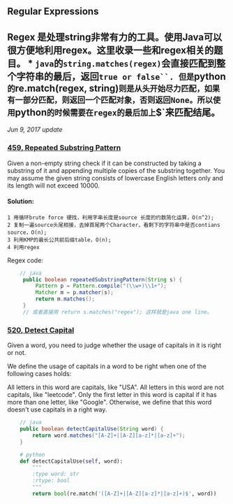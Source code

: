 ## Regular Expressions
Regex 是处理string非常有力的工具。使用Java可以很方便地利用regex。这里收录一些和regex相关的题目。
    * `java`的`string.matches(regex)`会直接匹配到整个字符串的最后，返回`true or false``. 但是`python`的`re.match(regex, string)`则是从头开始尽力匹配，如果有一部分匹配，则返回一个匹配对象，否则返回None。所以使用`python`的时候需要在regex的最后加上`$`来匹配结尾。
---
_Jun 9, 2017 update_ 
### [459, Repeated Substring Pattern](https://leetcode.com/problems/repeated-substring-pattern/#/description)
Given a non-empty string check if it can be constructed by taking a substring of it and appending multiple copies of the substring together. You may assume the given string consists of lowercase English letters only and its length will not exceed 10000.
#### Solution:
    1 用循环brute force 硬找，利用字串长度是source 长度的约数简化运算，O(n^2);
    2 复制一遍source头尾相接，去掉首尾两个Character，看剩下的字符串中是否contians source，O(n);
    3 利用KMP的最长公共前后缀table，O(n);
    4 利用regex
    
Regex code:
```java
    // java
     public boolean repeatedSubstringPattern(String s) {
         Pattern p = Pattern.compile("(\\w+)\\1+");
         Matcher m = p.matcher(s);
         return m.matches();
     }
     // 或者直接用 return s.matches("regex"); 这样就是java one line。
``` 
### [520, Detect Capital](https://leetcode.com/problems/detect-capital/#/description)
Given a word, you need to judge whether the usage of capitals in it is right or not.

We define the usage of capitals in a word to be right when one of the following cases holds:

All letters in this word are capitals, like "USA".
All letters in this word are not capitals, like "leetcode".
Only the first letter in this word is capital if it has more than one letter, like "Google".
Otherwise, we define that this word doesn't use capitals in a right way.

```java
    // java
    public boolean detectCapitalUse(String word) {
        return word.matches("[A-Z]+|[A-Z][a-z]*|[a-z]+");
    }
```
```python
    # python
    def detectCapitalUse(self, word):
        """
        :type word: str
        :rtype: bool
        """
        return bool(re.match('([A-Z]+|[A-Z][a-z]*|[a-z]+)$', word))
```